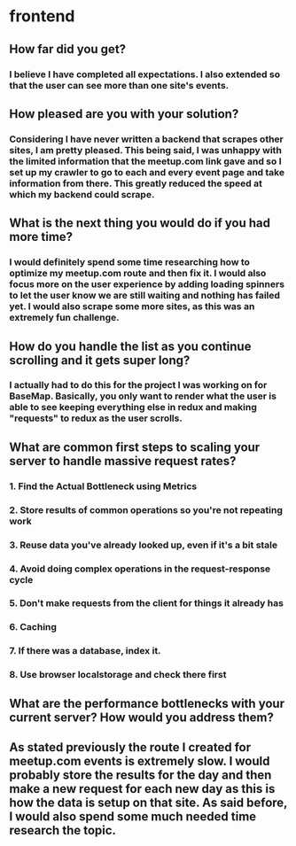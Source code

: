 # frontend

## How far did you get?

### I believe I have completed all expectations. I also extended so that the user can see more than one site's events.

## How pleased are you with your solution?

### Considering I have never written a backend that scrapes other sites, I am pretty pleased. This being said, I was unhappy with the limited information that the meetup.com link gave and so I set up my crawler to go to each and every event page and take information from there. This greatly reduced the speed at which my backend could scrape.

## What is the next thing you would do if you had more time?

### I would definitely spend some time researching how to optimize my meetup.com route and then fix it. I would also focus more on the user experience by adding loading spinners to let the user know we are still waiting and nothing has failed yet. I would also scrape some more sites, as this was an extremely fun challenge.

## How do you handle the list as you continue scrolling and it gets super long?

### I actually had to do this for the project I was working on for BaseMap. Basically, you only want to render what the user is able to see keeping everything else in redux and making "requests" to redux as the user scrolls.

## What are common first steps to scaling your server to handle massive request rates?

### 1. Find the Actual Bottleneck using Metrics

### 2. Store results of common operations so you're not repeating work

### 3. Reuse data you've already looked up, even if it's a bit stale

### 4. Avoid doing complex operations in the request-response cycle

### 5. Don't make requests from the client for things it already has

### 6. Caching

### 7. If there was a database, index it.

### 8. Use browser localstorage and check there first

## What are the performance bottlenecks with your current server? How would you address them?

## As stated previously the route I created for meetup.com events is extremely slow. I would probably store the results for the day and then make a new request for each new day as this is how the data is setup on that site. As said before, I would also spend some much needed time research the topic.
